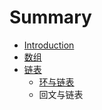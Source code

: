 # Summary

* [Introduction](README.md)
* [数组](chapter1.md)
* [链表](lian-biao.md)
  * [环与链表](lian-biao/huan-yu-lian-biao.md)
  * 回文与链表

